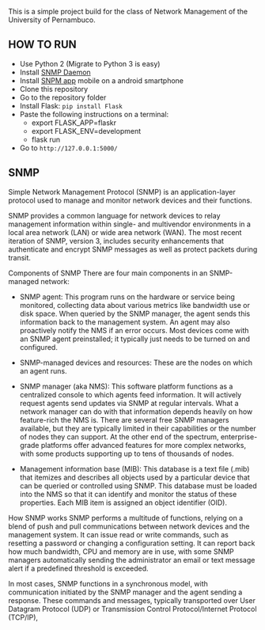 This is a simple project build for the class of Network Management of the University of Pernambuco.

## HOW TO RUN
- Use Python 2 (Migrate to Python 3 is easy)
- Install [SNMP Daemon](https://www.digitalocean.com/community/tutorials/how-to-install-and-configure-an-snmp-daemon-and-client-on-ubuntu-14-04)
- Install [SNPM app](https://apkpure.com/br/snmp-agent-4a/jp.snmp_agent4a) mobile on a android smartphone
- Clone this repository
- Go to the repository folder
- Install Flask: `pip install Flask`
- Paste the following instructions on a terminal:
  - export FLASK_APP=flaskr
  - export FLASK_ENV=development
  - flask run
- Go to `http://127.0.0.1:5000/`


## SNMP
Simple Network Management Protocol (SNMP) is an application-layer protocol used to manage and monitor network devices and their functions. 

SNMP provides a common language for network devices to relay management information within single- and multivendor environments in a local area network (LAN) or wide area network (WAN). The most recent iteration of SNMP, version 3, includes security enhancements that authenticate and encrypt SNMP messages as well as protect packets during transit.

Components of SNMP
There are four main components in an SNMP-managed network:

- SNMP agent: This program runs on the hardware or service being monitored, collecting data about various metrics like bandwidth use or disk space. When queried by the SNMP manager, the agent sends this information back to the management system. An agent may also proactively notify the NMS if an error occurs. Most devices come with an SNMP agent preinstalled; it typically just needs to be turned on and configured.

- SNMP-managed devices and resources: These are the nodes on which an agent runs.

- SNMP manager (aka NMS): This software platform functions as a centralized console to which agents feed information. It will actively request agents send updates via SNMP at regular intervals. What a network manager can do with that information depends heavily on how feature-rich the NMS is. There are several free SNMP managers available, but they are typically limited in their capabilities or the number of nodes they can support. At the other end of the spectrum, enterprise-grade platforms offer advanced features for more complex networks, with some products supporting up to tens of thousands of nodes.

- Management information base (MIB): This database is a text file (.mib) that itemizes and describes all objects used by a particular device that can be queried or controlled using SNMP. This database must be loaded into the NMS so that it can identify and monitor the status of these properties. Each MIB item is assigned an object identifier (OID).

How SNMP works
SNMP performs a multitude of functions, relying on a blend of push and pull communications between network devices and the management system. It can issue read or write commands, such as resetting a password or changing a configuration setting. It can report back how much bandwidth, CPU and memory are in use, with some SNMP managers automatically sending the administrator an email or text message alert if a predefined threshold is exceeded.

In most cases, SNMP functions in a synchronous model, with communication initiated by the SNMP manager and the agent sending a response. These commands and messages, typically transported over User Datagram Protocol (UDP) or Transmission Control Protocol/Internet Protocol (TCP/IP),

